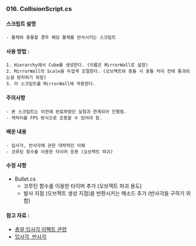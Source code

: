 ### 016. CollisionScript.cs

#### 스크립트 설명 
	- 물체와 충돌할 경우 해당 물체를 반사시키는 스크립트


#### 사용 방법 : 
	1. Hierarchy에서 Cube를 생성한다. (이름은 MirrorWall로 설정)
	2. MirrorWall의 Scale을 두껍게 조절한다. (오브젝트와 충돌 시 충돌 처리 전에 통과되는걸 방지하기 위함)
	3. 이 스크립트를 MirrorWall에 적용한다.


#### 주의사항 
	- 본 스크립트는 이전에 완료하였던 실험과 연계되어 진행됨.
	- 캐릭터를 FPS 방식으로 조종할 수 있어야 함. 


#### 배운 내용
	- 입사각, 반사각에 관한 대략적인 이해
	- 코루틴 함수를 이용한 타이머 응용 (오브젝트 파괴)


#### 수정 사항 

 * Bullet.cs
	- 코루틴 함수를 이용한 타이머 추가 (오브젝트 파괴 용도)
	- 발사 지점 (오브젝트 생성 지점)을 반환시키는 메소드 추가 (반사각을 구하기 위함)


#### 참고 자료 : 
- [총알 입사각 이펙트 관련](https://hyunity3d.tistory.com/574)
- [입사각, 반사각](https://gall.dcinside.com/board/view/?id=programming&no=773249)